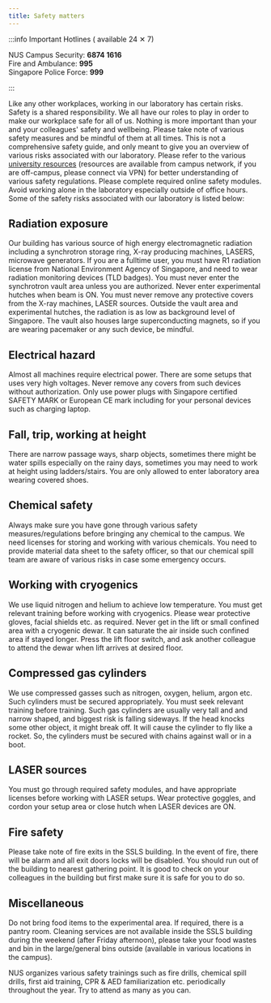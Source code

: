 ```yaml
---
title: Safety matters
---
```


:::info Important Hotlines ( available 24 ✕ 7)

NUS Campus Security: **6874 1616** <br />
Fire and Ambulance: **995** <br />
Singapore Police Force: **999**

:::

Like any other workplaces, working in our laboratory has certain risks. Safety
is a shared responsibility. We all have our roles to play in order to make our
workplace safe for all of us. Nothing is more important than your and your
colleagues' safety and wellbeing. Please take note of various safety measures
and be mindful of them at all times. This is not a comprehensive safety guide,
and only meant to give you an overview of various risks associated with our
laboratory. Please refer to the various [university resources](
https://staffportal.nus.edu.sg/staffportal/portal/safety-security-and-sustainability.html)
(resources are available from campus network, if you are off-campus, please
connect via VPN) for better understanding of various safety regulations. Please
complete required online safety modules. Avoid working alone in the laboratory
especially outside of office hours. Some of the safety risks associated with our
laboratory is listed below:

## Radiation exposure

Our building has various source of high energy electromagnetic radiation
including a synchrotron storage ring, X-ray producing machines, LASERS,
microwave generators. If you are a fulltime user, you must have R1 radiation
license from National Environment Agency of Singapore, and need to wear
radiation monitoring devices (TLD badges). You must never enter the synchrotron
vault area unless you are authorized. Never enter experimental hutches when beam
is ON. You must never remove any protective covers from the X-ray machines,
LASER sources. Outside the vault area and experimental hutches, the radiation is
as low as background level of Singapore. The vault also houses large
superconducting magnets, so if you are wearing pacemaker or any such device, be
mindful.

## Electrical hazard

Almost all machines require electrical power. There are some setups that uses
very high voltages. Never remove any covers from such devices without
authorization. Only use power plugs with Singapore certified SAFETY MARK or
European CE mark including for your personal devices such as charging laptop.

## Fall, trip, working at height

There are narrow passage ways, sharp objects, sometimes there might be water
spills especially on the rainy days, sometimes you may need to work at height
using ladders/stairs. You are only allowed to enter laboratory area wearing
covered shoes.

## Chemical safety

Always make sure you have gone through various safety measures/regulations
before bringing any chemical to the campus. We need licenses for storing and
working with various chemicals. You need to provide material data sheet to the
safety officer, so that our chemical spill team are aware of various risks in
case some emergency occurs.

## Working with cryogenics

We use liquid nitrogen and helium to achieve low temperature. You must get
relevant training before working with cryogenics. Please wear protective gloves,
facial shields etc. as required. Never get in the lift or small confined area
with a cryogenic dewar. It can saturate the air inside such confined area if
stayed longer. Press the lift floor switch, and ask another colleague to attend
the dewar when lift arrives at desired floor.

## Compressed gas cylinders

We use compressed gasses such as nitrogen, oxygen, helium, argon etc. Such
cylinders must be secured appropriately. You must seek relevant training before
training. Such gas cylinders are usually very tall and and narrow shaped, and
biggest risk is falling sideways. If the head knocks some other object, it might
break off. It will cause the cylinder to fly like a rocket. So, the cylinders
must be secured with chains against wall or in a boot.

## LASER sources

You must go through required safety modules, and have appropriate licenses
before working with LASER setups. Wear protective goggles, and cordon your setup
area or close hutch when LASER devices are ON.

## Fire safety

Please take note of fire exits in the SSLS building. In the event of fire, there
will be alarm and all exit doors locks will be disabled. You should run out of
the building to nearest gathering point. It is good to check on your colleagues
in the building but first make sure it is safe for you to do so.

## Miscellaneous

Do not bring food items to the experimental area. If required, there is a pantry
room. Cleaning services are not available inside the SSLS building during the
weekend (after Friday afternoon), please take your food wastes and bin in the
large/general bins outside (available in various locations in the campus).

NUS organizes various safety trainings such as fire drills, chemical spill
drills, first aid training, CPR & AED familiarization etc. periodically
throughout the year. Try to attend as many as you can.
